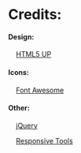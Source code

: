 # Credits:

#### Design:
&nbsp;&nbsp;&nbsp;&nbsp;[HTML5 UP](https://html5up.net)

#### Icons:
&nbsp;&nbsp;&nbsp;&nbsp;[Font Awesome](https://fontawesome.com/)

#### Other:
&nbsp;&nbsp;&nbsp;&nbsp;[jQuery](https://jquery.com/)

&nbsp;&nbsp;&nbsp;&nbsp;[Responsive Tools](https://github.com/ajlkn/responsive-tools)